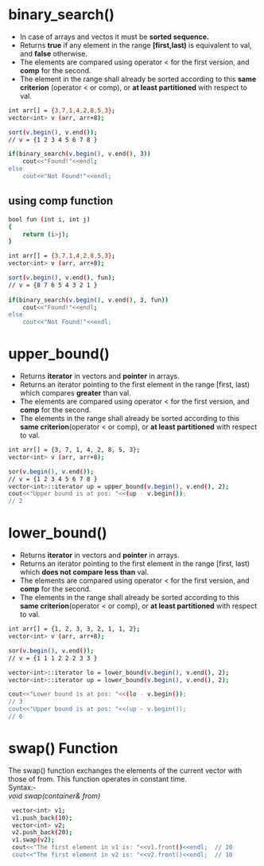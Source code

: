 # binary_search()
- In case of arrays and vectos it must be **sorted sequence.**
- Returns **true** if any element in the range **[first,last)** is equivalent to val, and **false** otherwise.
- The elements are compared using operator < for the first version, and **comp** for the second.
- The element in the range shall already be sorted according to this **same criterion** (operator < or comp), or **at least partitioned** with respect to val.
```bash
int arr[] = {3,7,1,4,2,8,5,3};
vector<int> v (arr, arr+8);

sort(v.begin(), v.end());
// v = {1 2 3 4 5 6 7 8 }

if(binary_search(v.begin(), v.end(), 3))
    cout<<"Found!"<<endl;
else
    cout<<"Not Found!"<<endl;
```
## using comp function
```bash
bool fun (int i, int j)
{
    return (i>j);
}

int arr[] = {3,7,1,4,2,8,5,3};
vector<int> v (arr, arr+8);

sort(v.begin(), v.end(), fun);
// v = {8 7 6 5 4 3 2 1 }
 
if(binary_search(v.begin(), v.end(), 3, fun))
    cout<<"Found!"<<endl;
else
    cout<<"Not Found!"<<endl;
```
# upper_bound()
- Returns **iterator** in vectors and **pointer** in arrays.
- Returns an iterator pointing to the first element in the range [first, last) which compares **greater** than val.
- The elements are compared using operator < for the first version, and **comp** for the second.
- The elements in the range shall already be sorted according to this **same criterion**(operator < or comp), or **at least partitioned** with respect to val.
```bash
int arr[] = {3, 7, 1, 4, 2, 8, 5, 3};
vector<int> v (arr, arr+8);

sor(v.begin(), v.end());
// v = {1 2 3 4 5 6 7 8 }
vector<int>::iterator up = upper_bound(v.begin(), v.end(), 2);
cout<<"Upper bound is at pos: "<<(up - v.begin()); 
// 2
```
# lower_bound()
- Returns **iterator** in vectors and **pointer** in arrays.
- Returns an iterator pointing to the first element in the range [first, last) which **does not compare less than** val.
- The elements are compared using operator < for the first version, and **comp** for the second.
- The elements in the range shall already be sorted according to this **same criterion**(operator < or comp), or **at least partitioned** with respect to val.
```bash
int arr[] = {1, 2, 3, 3, 2, 1, 1, 2};
vector<int> v (arr, arr+8);

sor(v.begin(), v.end());
// v = {1 1 1 2 2 2 3 3 }

vector<int>::iterator lo = lower_bound(v.begin(), v.end(), 2);
vector<int>::iterator up = lower_bound(v.begin(), v.end(), 2);

cout<<"Lower bound is at pos: "<<(lo - v.begin());
// 3
cout<<"Upper bound is at pos: "<<(up - v.begin()); 
// 6 
```

# swap() Function
 The swap() function exchanges the elements of the current vector with those of from. This function operates in constant time. <br>
 Syntax:- <br>
 *void swap(container& from)*<br>
```bash
 vector<int> v1;
 v1.push_back(10);
 vector<int> v2;
 v2.push_back(20);
 v1.swap(v2);
 cout<<"The first element in v1 is: "<<v1.front()<<endl;  // 20
 cout<<"The first element in v2 is: "<<v2.front()<<endl;  // 10
```